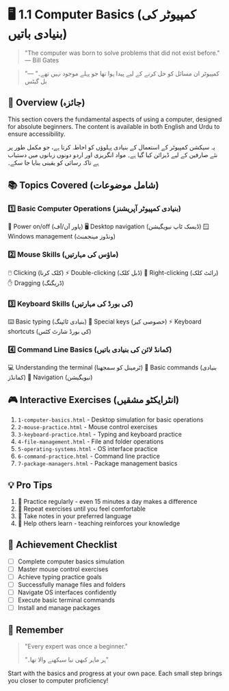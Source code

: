 # 🖥️ 1.1 Computer Basics (کمپیوٹر کی بنیادی باتیں)

> "The computer was born to solve problems that did not exist before." — Bill Gates

> "کمپیوٹر ان مسائل کو حل کرنے کے لیے پیدا ہوا تھا جو پہلے موجود نہیں تھے۔" — بل گیٹس

## 🎯 Overview (جائزہ)

This section covers the fundamental aspects of using a computer, designed for absolute beginners. The content is available in both English and Urdu to ensure accessibility.

یہ سیکشن کمپیوٹر کے استعمال کے بنیادی پہلوؤں کو احاطہ کرتا ہے، جو مکمل طور پر نئے صارفین کے لیے ڈیزائن کیا گیا ہے۔ مواد انگریزی اور اردو دونوں زبانوں میں دستیاب ہے تاکہ رسائی کو یقینی بنایا جا سکے۔

## 📚 Topics Covered (شامل موضوعات)

### 1️⃣ Basic Computer Operations (بنیادی کمپیوٹر آپریشنز)

🔌 Power on/off (پاور آن/آف)
🖥️ Desktop navigation (ڈیسک ٹاپ نیویگیشن)
🪟 Windows management (ونڈوز مینجمنٹ)

### 2️⃣ Mouse Skills (ماؤس کی مہارتیں)

🖱️ Clicking (کلک کرنا)
⚡ Double-clicking (ڈبل کلک)
📌 Right-clicking (رائٹ کلک)
✋ Dragging (ڈریگنگ)

### 3️⃣ Keyboard Skills (کی بورڈ کی مہارتیں)

⌨️ Basic typing (بنیادی ٹائپنگ)
🔑 Special keys (خصوصی کیز)
⚡ Keyboard shortcuts (کی بورڈ شارٹ کٹس)

### 4️⃣ Command Line Basics (کمانڈ لائن کی بنیادی باتیں)

💻 Understanding the terminal (ٹرمینل کو سمجھنا)
📝 Basic commands (بنیادی کمانڈز)
🧭 Navigation (نیویگیشن)

## 🎮 Interactive Exercises (انٹرایکٹو مشقیں)

1. `1-computer-basics.html` - Desktop simulation for basic operations
2. `2-mouse-practice.html` - Mouse control exercises
3. `3-keyboard-practice.html` - Typing and keyboard practice
4. `4-file-management.html` - File and folder operations
5. `5-operating-systems.html` - OS interface practice
6. `6-command-practice.html` - Command line practice
7. `7-package-managers.html` - Package management basics

## 💡 Pro Tips

1. 🎯 Practice regularly - even 15 minutes a day makes a difference
2. 🔄 Repeat exercises until you feel comfortable
3. 📝 Take notes in your preferred language
4. 🤝 Help others learn - teaching reinforces your knowledge

## 🌟 Achievement Checklist

- [ ] Complete computer basics simulation
- [ ] Master mouse control exercises
- [ ] Achieve typing practice goals
- [ ] Successfully manage files and folders
- [ ] Navigate OS interfaces confidently
- [ ] Execute basic terminal commands
- [ ] Install and manage packages

## 🎉 Remember

> "Every expert was once a beginner."
>
> "ہر ماہر کبھی نیا سیکھنے والا تھا۔"

Start with the basics and progress at your own pace. Each small step brings you closer to computer proficiency!
